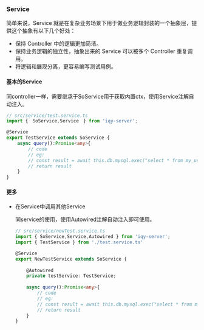 ### Service

简单来说，Service 就是在复杂业务场景下用于做业务逻辑封装的一个抽象层，提供这个抽象有以下几个好处：

- 保持 Controller 中的逻辑更加简洁。
- 保持业务逻辑的独立性，抽象出来的 Service 可以被多个 Controller 重复调用。
- 将逻辑和展现分离，更容易编写测试用例。

#### 基本的Service

同controller一样，需要继承于SoService用于获取内置ctx，使用Service注解自动注入。

```typescript
// src/service/test.service.ts
import {　SoService,Service　} from 'iqy-server';

@Service
export TestService extends SoService {
    async query():Promise<any>{
        // code
        // eg: 
        // const result = await this.db.mysql.exec("select * from my_user",[])
        // return result
    }
}
```

####  更多

- 在Service中调用其他Service

  同service的使用，使用Autowired注解自动注入即可使用。

  ```typescript
  // src/service/newTest.service.ts
  import { SoService,Service,Autowired } from 'iqy-server';
  import { TestService } from './test.service.ts'
  
  @Service
  export NewTestService extends SoService {
      
      @Autowired
      private testService: TestService;
      
      async query():Promise<any>{
          // code
          // eg: 
          // const result = await this.db.mysql.exec("select * from my_user",[])
          // return result
      }
  }
  ```

  